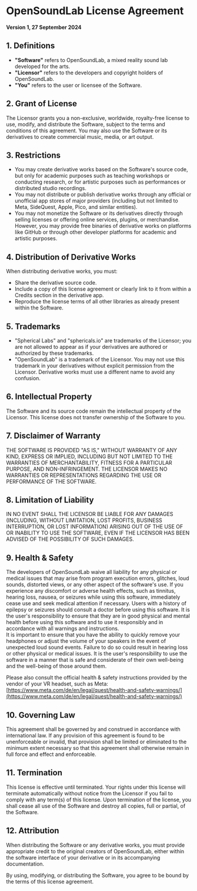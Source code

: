 # OpenSoundLab License Agreement  
**Version 1, 27 September 2024**

## 1. Definitions  
- **"Software"** refers to OpenSoundLab, a mixed reality sound lab developed for the arts.  
- **"Licensor"** refers to the developers and copyright holders of OpenSoundLab.  
- **"You"** refers to the user or licensee of the Software.

## 2. Grant of License  
The Licensor grants you a non-exclusive, worldwide, royalty-free license to use, modify, and distribute the Software, subject to the terms and conditions of this agreement. You may also use the Software or its derivatives to create commercial music, media, or art output.

## 3. Restrictions  
- You may create derivative works based on the Software's source code, but only for academic purposes such as teaching workshops or conducting research, or for artistic purposes such as performances or distributed studio recordings.  
- You may not distribute or publish derivative works through any official or unofficial app stores of major providers (including but not limited to Meta, SideQuest, Apple, Pico, and similar entities).  
- You may not monetize the Software or its derivatives directly through selling licenses or offering online services, plugins, or merchandise. However, you may provide free binaries of derivative works on platforms like GitHub or through other developer platforms for academic and artistic purposes.

## 4. Distribution of Derivative Works  
When distributing derivative works, you must:  
- Share the derivative source code.  
- Include a copy of this license agreement or clearly link to it from within a Credits section in the derivative app.  
- Reproduce the license terms of all other libraries as already present within the Software.

## 5. Trademarks  
- "Spherical Labs" and "sphericals.io" are trademarks of the Licensor; you are not allowed to appear as if your derivatives are authored or authorized by these trademarks.  
- "OpenSoundLab" is a trademark of the Licensor. You may not use this trademark in your derivatives without explicit permission from the Licensor. Derivative works must use a different name to avoid any confusion.

## 6. Intellectual Property  
The Software and its source code remain the intellectual property of the Licensor. This license does not transfer ownership of the Software to you.

## 7. Disclaimer of Warranty  
THE SOFTWARE IS PROVIDED "AS IS," WITHOUT WARRANTY OF ANY KIND, EXPRESS OR IMPLIED, INCLUDING BUT NOT LIMITED TO THE WARRANTIES OF MERCHANTABILITY, FITNESS FOR A PARTICULAR PURPOSE, AND NON-INFRINGEMENT. THE LICENSOR MAKES NO WARRANTIES OR REPRESENTATIONS REGARDING THE USE OR PERFORMANCE OF THE SOFTWARE.

## 8. Limitation of Liability  
IN NO EVENT SHALL THE LICENSOR BE LIABLE FOR ANY DAMAGES (INCLUDING, WITHOUT LIMITATION, LOST PROFITS, BUSINESS INTERRUPTION, OR LOST INFORMATION) ARISING OUT OF THE USE OF OR INABILITY TO USE THE SOFTWARE, EVEN IF THE LICENSOR HAS BEEN ADVISED OF THE POSSIBILITY OF SUCH DAMAGES.

## 9. Health & Safety  
The developers of OpenSoundLab waive all liability for any physical or medical issues that may arise from program execution errors, glitches, loud sounds, distorted views, or any other aspect of the software's use. If you experience any discomfort or adverse health effects, such as tinnitus, hearing loss, nausea, or seizures while using this software, immediately cease use and seek medical attention if necessary. Users with a history of epilepsy or seizures should consult a doctor before using this software. It is the user's responsibility to ensure that they are in good physical and mental health before using this software and to use it responsibly and in accordance with all warnings and instructions.  
It is important to ensure that you have the ability to quickly remove your headphones or adjust the volume of your speakers in the event of unexpected loud sound events. Failure to do so could result in hearing loss or other physical or medical issues. It is the user's responsibility to use the software in a manner that is safe and considerate of their own well-being and the well-being of those around them.  

Please also consult the official health & safety instructions provided by the vendor of your VR headset, such as Meta:  
[https://www.meta.com/de/en/legal/quest/health-and-safety-warnings/](https://www.meta.com/de/en/legal/quest/health-and-safety-warnings/)

## 10. Governing Law  
This agreement shall be governed by and construed in accordance with international law. If any provision of this agreement is found to be unenforceable or invalid, that provision shall be limited or eliminated to the minimum extent necessary so that this agreement shall otherwise remain in full force and effect and enforceable.

## 11. Termination  
This license is effective until terminated. Your rights under this license will terminate automatically without notice from the Licensor if you fail to comply with any term(s) of this license. Upon termination of the license, you shall cease all use of the Software and destroy all copies, full or partial, of the Software.

## 12. Attribution  
When distributing the Software or any derivative works, you must provide appropriate credit to the original creators of OpenSoundLab, either within the software interface of your derivative or in its accompanying documentation.

By using, modifying, or distributing the Software, you agree to be bound by the terms of this license agreement.
